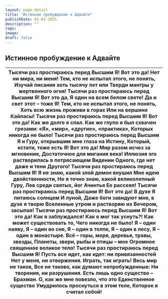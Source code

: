 ```yaml
---
layout: page-detail
title: "Истинное пробуждение к Адвайте"
publishDate: 01-01-2025
description: ""
tags:
image:
draft: false
---
```


## Истинное пробуждение к Адвайте
| Тысячи раз простираюсь перед Высшим Я!  Вот это да! Нет ни мира, ни меня!  Тем, кто не испытал этого, не понять,  Изучай писания хоть тысячу лет или  Тверди мантры у жертвенного огня!  Тысячи раз простираюсь перед Высшим Я!  Вот это да, Я один на всем белом свете!  Да и свет этот – тоже Я!  Тем, кто не испытал этого, не понять,  Хоть всю жизнь проживи в горах  Или на вершине Кайласы!  Тысячи раз простираюсь перед Высшим Я!  Вот это да! Как же долго я спал.  Как же глупо я был схвачен грезами:  «Я», «мир», «другие», «практика»,  Которых никогда не было!  Тысячи раз простираюсь перед Высшим Я и  Гуру, открывшим мне глаза на Истину,  Который, кстати, тоже есть Я!  Вот это да! Мир разом исчез за мгновение,  Достаточное для мигания века!  Иллюзия эго растворилась в потрясающем  Видении Одного, где нет даже и тени  Другого!  Тысячи раз простираюсь перед Высшим Я!  Я не знаю, какой злой демон внушил  Мне идею двойственности,  Но я точно знаю, какой великолепный Гуру,  Лев среди святых, йог Ачинтья  Ее рассеял!  Тысячи раз простираюсь перед Высшим Я!  Вот это да! В духе Я питаюсь солнцем  И луной,  Даже боги завидуют мне, в духе я творю  Вселенные утром и растворяю их  Вечером, засыпая!  Тысячи раз простираюсь перед Высшим Я!  Вот это да! Как я заблуждался!  Как я мог так уснуть?! Как может существовать то,  Чего никогда не было!  Я – один наяву, Я – один во сне,  Я – один в толпе, Я – один в лесу,  Я – один в монастыре.  Всё – горы, моря, деревья, травы, звезды,  Планеты, звери, рыбы и птицы – мое  Огромное священное великое тело!  Тысячи раз простираюсь перед Высшим Я!  Пусть все идет, как идет: ни привязанностей  Нет у меня, ни отвержения.  Играть, так играть! Весь мир не таков,  Все не таково, как думают непробужденные:  Ни творения, ни разрушения.  Есть лишь одно существо – Брахман.  О, как же мне повезло, что это  Единственное существо  Умудрилось проснуться в этом теле,  Которое я считал собой! |
| ------------------------------------------------------------------------------------------------------------------------------------------------------------------------------------------------------------------------------------------------------------------------------------------------------------------------------------------------------------------------------------------------------------------------------------------------------------------------------------------------------------------------------------------------------------------------------------------------------------------------------------------------------------------------------------------------------------------------------------------------------------------------------------------------------------------------------------------------------------------------------------------------------------------------------------------------------------------------------------------------------------------------------------------------------------------------------------------------------------------------------------------------------------------------------------------------------------------------------------------------------------------------------------------------------------------------------------------------------------------------------------------------------------------------------------------------------------------------------------------------------------------------------------------------------------------------------------------------------------------------------------------------------------------------------------------------------------------------------------------------------------------------------------------------------------------------------------------------------------------------------------------------------------------------------------------------------------------------------------------------------ |
  
  
